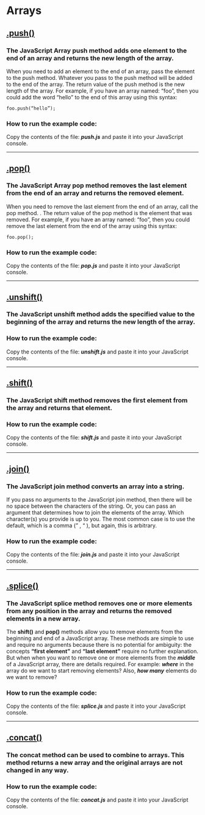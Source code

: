 # Arrays


## [.push()](#push)

### The JavaScript Array push method adds one element to the end of an array and returns the new length of the array.

When you need to add an element to the end of an array, pass the element to the push method. Whatever you pass to the push method will be added to the end of the array. The return value of the push method is the new length of the array. For example, if you have an array named: “foo”, then you could add the word “hello” to the end of this array using this syntax:

```
foo.push(“hello”);
```

### How to run the example code:

Copy the contents of the file: ***push.js*** and paste it into your JavaScript console.

<hr />

## [.pop()](#pop)

### The JavaScript Array pop method removes the last element from the end of an array and returns the removed element.

When you need to remove the last element from the end of an array, call the pop method. . The return value of the pop method is the element that was removed. For example, if you have an array named: “foo”, then you could remove the last element from the end of the array using this syntax:

```
foo.pop();
```

### How to run the example code:

Copy the contents of the file: ***pop.js*** and paste it into your JavaScript console.

<hr />

## [.unshift()](#unshift)

### The JavaScript unshift method adds the specified value to the beginning of the array and returns the new length of the array.

### How to run the example code:

Copy the contents of the file: ***unshift.js*** and paste it into your JavaScript console.

<hr />

## [.shift()](#shift)

### The JavaScript shift method removes the first element from the array and returns that element.

### How to run the example code:

Copy the contents of the file: ***shift.js*** and paste it into your JavaScript console.

<hr />

## [.join()](#join)

### The JavaScript join method converts an array into a string.

If you pass no arguments to the JavaScript join method, then there will be no space between the characters of the string. Or, you can pass an argument that determines how to join the elements of the array. Which character(s) you provide is up to you. The most common case is to use the default, which is a comma (” , “ ), but again, this is arbitrary.

### How to run the example code:

Copy the contents of the file: ***join.js*** and paste it into your JavaScript console.

<hr />

## [.splice()](#splice)

### The JavaScript splice method removes one or more elements from any position in the array and returns the removed elements in a new array.

The **shift()** and **pop()** methods allow you to remove elements from the beginning and end of a JavaScript array. These methods are simple to use and require no arguments because there is no potential for ambiguity: the concepts **“first element”** and **“last element”** require no further explanation. But when when you want to remove one or more elements from the ***middle*** of a JavaScript array, there are details required. For example: ***where*** in the array do we want to start removing elements? Also, ***how many*** elements do we want to remove?

### How to run the example code:

Copy the contents of the file: ***splice.js*** and paste it into your JavaScript console.

<hr />

## [.concat()](#concat)

### The concat method can be used to combine to arrays. This method returns a new array and the original arrays are not changed in any way.

### How to run the example code:

Copy the contents of the file: ***concat.js*** and paste it into your JavaScript console.
